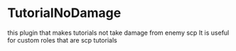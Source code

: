 # TutorialNoDamage
this plugin that makes tutorials not take damage from enemy scp
It is useful for custom roles that are scp tutorials
